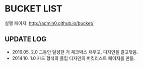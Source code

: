 # BUCKET LIST

실행 페이지: http://admin0.github.io/bucket/




## UPDATE LOG
- 2016.05. 2.0 그동안 달성한 거 체크박스 채우고, 디자인을 갈고닦음.
- 2014.10. 1.0 카드 형식의 플립 디자인의 버킷리스트 페이지를 만듦.
